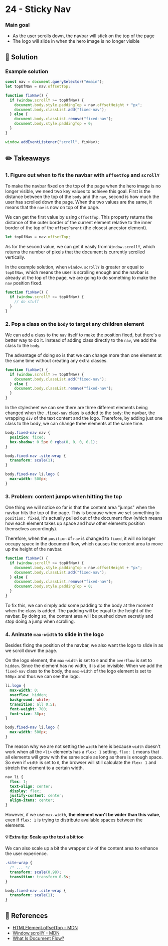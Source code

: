 # 24 - Sticky Nav

### Main goal

- As the user scrolls down, the navbar will stick on the top of the page
- The logo will slide in when the hero image is no longer visible

## :pushpin: Solution

### Example solution

```javascript
const nav = document.querySelector("#main");
let topOfNav = nav.offsetTop;

function fixNav() {
  if (window.scrollY >= topOfNav) {
    document.body.style.paddingTop = nav.offsetHeight + "px";
    document.body.classList.add("fixed-nav");
  } else {
    document.body.classList.remove("fixed-nav");
    document.body.style.paddingTop = 0;
  }
}

window.addEventListener("scroll", fixNav);
```

## :pencil2: Takeaways

### 1. Figure out when to fix the navbar with `offsetTop` and `scrollY`

To make the navbar fixed on the top of the page when the hero image is no longer visible, we need two key values to achieve this goal. First is the distance between the top of the `body` and the `nav`, second is how much the user has scrolled down the page. When the two values are the same, it means that the `nav` is now on top of the page.

We can get the first value by using `offsetTop`. This property returns the distance of the outer border of the current element relative to the inner border of the top of the `offsetParent` (the closest ancestor element).

```javascript
let topOfNav = nav.offsetTop;
```

As for the second value, we can get it easily from `Window.scrollY`, which returns the number of pixels that the document is currently scrolled vertically.

In the example solution, when `window.scrollY` is greater or equal to `topOfNav`, which means the user is scrolling enough and the navbar is already at the top of the page, we are going to do something to make the `nav` position fixed.

```js
function fixNav() {
  if (window.scrollY >= topOfNav) {
    // do stuff
  }
}
```

### 2. Pop a class on the `body` to target any children element

We can add a class to the `nav` itself to make the position fixed, but there's a better way to do it. Instead of adding class directly to the `nav`, we add the class to the `body`.

The advantage of doing so is that we can change more than one element at the same time without creating any extra classes.

```js
function fixNav() {
  if (window.scrollY >= topOfNav) {
    document.body.classList.add("fixed-nav");
  } else {
    document.body.classList.remove("fixed-nav");
  }
}
```

In the stylesheet we can see there are three different elements being changed when the `.fixed-nav` class is added to the `body`: the navbar, the wrapping `div` of the text content and the logo. Therefore, by adding just one class to the body, we can change three elements at the same time.

```css
body.fixed-nav nav {
  position: fixed;
  box-shadow: 0 5px 0 rgba(0, 0, 0, 0.1);
}

body.fixed-nav .site-wrap {
  transform: scale(1);
}

body.fixed-nav li.logo {
  max-width: 500px;
}
```

### 3. Problem: content jumps when hitting the top

One thing we will notice so far is that the content area "jumps" when the navbar hits the top of the page. This is because when we set something to `position: fixed`, it's actually pulled out of the document flow (which means how each element takes up space and how other elements position themselves accordingly).

Therefore, when the `position` of `nav` is changed to `fixed`, it will no longer occupy space in the document flow, which causes the content area to move up the height of the navbar.

```js
function fixNav() {
  if (window.scrollY >= topOfNav) {
    document.body.style.paddingTop = nav.offsetHeight + "px";
    document.body.classList.add("fixed-nav");
  } else {
    document.body.classList.remove("fixed-nav");
    document.body.style.paddingTop = 0;
  }
}
```

To fix this, we can simply add some padding to the body at the moment when the class is added. The padding will be equal to the height of the navbar. By doing so, the content area will be pushed down secretly and stop doing a jump when scrolling.

### 4. Animate `max-width` to slide in the logo

Besides fixing the position of the navbar, we also want the logo to slide in as we scroll down the page.

On the logo element, the `max-width` is set to `0` and the `overflow` is set to `hidden`. Since the element has no width, it is also invisible. When we add the `fixed-nav` class to the body, the `max-width` of the logo element is set to `500px` and thus we can see the logo.

```css
li.logo {
  max-width: 0;
  overflow: hidden;
  background: white;
  transition: all 0.5s;
  font-weight: 700;
  font-size: 30px;
}

body.fixed-nav li.logo {
  max-width: 500px;
}
```

The reason why we are not setting the `width` here is because `width` doesn't work when all the `<li>` elements has a `flex: 1` setting. `flex: 1` means that all elements will grow with the same scale as long as there is enough space. So even if `width` is set to `0`, the browser will still calculate the `flex: 1` and stretch the element to a certain width.

```css
nav li {
  flex: 1;
  text-align: center;
  display: flex;
  justify-content: center;
  align-items: center;
}
```

However, if we use `max-width`, **the element won't be wider than this value**, even if `flex: 1` is trying to distribute available spaces between the elements.

#### 💡 Extra tip: Scale up the text a bit too

We can also scale up a bit the wrapper div of the content area to enhance the user experience.

```css
.site-wrap {
  /* ... */
  transform: scale(0.98);
  transition: transform 0.5s;
}

body.fixed-nav .site-wrap {
  transform: scale(1);
}
```

## :book: References

- [HTMLElement.offsetTop - MDN](https://developer.mozilla.org/en-US/docs/Web/API/HTMLElement/offsetTop)
- [Window.scrollY - MDN](https://developer.mozilla.org/en-US/docs/Web/API/Window/scrollY)
- [What Is Document Flow? ](https://soulandwolf.com.au/blog/what-is-document-flow/)
